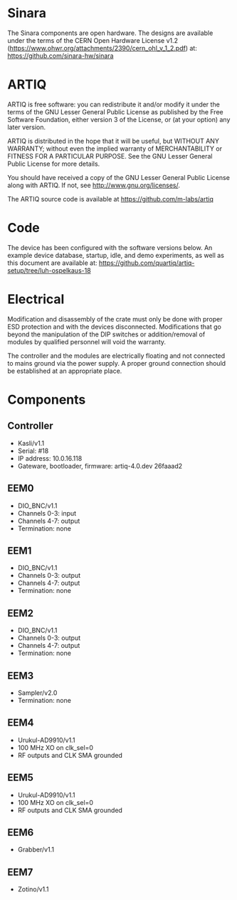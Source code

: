 # Sinara

The Sinara components are open hardware. The designs are available under the
terms of the CERN Open Hardware License v1.2
(https://www.ohwr.org/attachments/2390/cern_ohl_v_1_2.pdf) at:
https://github.com/sinara-hw/sinara

# ARTIQ

ARTIQ is free software: you can redistribute it and/or modify it under the
terms of the GNU Lesser General Public License as published by the Free
Software Foundation, either version 3 of the License, or (at your option) any
later version.

ARTIQ is distributed in the hope that it will be useful, but WITHOUT ANY
WARRANTY; without even the implied warranty of MERCHANTABILITY or FITNESS FOR A
PARTICULAR PURPOSE. See the GNU Lesser General Public License for more details.

You should have received a copy of the GNU Lesser General Public License along
with ARTIQ. If not, see <http://www.gnu.org/licenses/>.

The ARTIQ source code is available at https://github.com/m-labs/artiq

# Code

The device has been configured with the software versions below.
An example device database, startup, idle, and demo experiments, as well
as this document are available at:
https://github.com/quartiq/artiq-setup/tree/luh-ospelkaus-18

# Electrical

Modification and disassembly of the crate must only be done with proper ESD
protection and with the devices disconnected. Modifications that go beyond the
manipulation of the DIP switches or addition/removal of modules by qualified
personnel will void the warranty.

The controller and the modules are electrically floating and not connected
to mains ground via the power supply. A proper ground connection should be
established at an appropriate place.

# Components

## Controller

* Kasli/v1.1
* Serial: #18
* IP address: 10.0.16.118
* Gateware, bootloader, firmware: artiq-4.0.dev 26faaad2

## EEM0

* DIO_BNC/v1.1
* Channels 0-3: input
* Channels 4-7: output
* Termination: none

## EEM1

* DIO_BNC/v1.1
* Channels 0-3: output
* Channels 4-7: output
* Termination: none

## EEM2

* DIO_BNC/v1.1
* Channels 0-3: output
* Channels 4-7: output
* Termination: none

## EEM3

* Sampler/v2.0
* Termination: none

## EEM4

* Urukul-AD9910/v1.1
* 100 MHz XO on clk_sel=0
* RF outputs and CLK SMA grounded

## EEM5

* Urukul-AD9910/v1.1
* 100 MHz XO on clk_sel=0
* RF outputs and CLK SMA grounded

## EEM6

* Grabber/v1.1

## EEM7

* Zotino/v1.1
